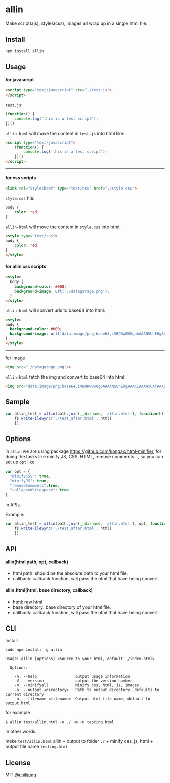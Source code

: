 # allin

Make scripts(js), styles(css), images all wrap up in a single html file.

## Install

```
npm install allin 
```

## Usage

#### for javascript

```html
<script type="text/javascript" src="./test.js">
</script>
```

`test.js`:

```js
(function() {
	console.log('this is a test script');
})()
```

`allin-html` will move the content in `test.js` into html like:


```html
<script type="text/javascript">
	(function() {
		console.log('this is a test script');
	})()
</script>
```

----

#### for css scripts

```html
<link rel="stylesheet" type="text/css" href="./style.css">
```

`style.css` file:

```css
body {
	color: red;
}
```

`allin-html` will move the content in `style.css` into html:

```html
<style type="text/css">
body {
	color: red;
}
</style>
```

#### for allin css scripts

```html
<style>
  body {
    background-color: #000;
    background-image: url('./datagarage.png');
  }
</style>
```

`allin-html` will convert urls to base64 into html:

```html
<style>
body {
  background-color: #000;
  background-image: url('data:image/png;base64,iVBORw0KGgoAAAANSUhEUgAAAKIAAAAx....')
}
</style>
```

----

for image 

```html
<img src="./datagarage.png"/>
```

`allin-html` fetch the img and convert to base64 into html:

```html
<img src="data:image/png;base64,iVBORw0KGgoAAAANSUhEUgAAAKIAAAAxCAYAAABZAHL2AAANw0lEQVR42u1de3xUxRUeIspDkDciokHkEVBemg......."/>
```

## Sample

```js
var allin_test = allin(path.join(__dirname, 'allin.html'), function(html) {
    fs.writeFileSync('./test_after.html', html)
    });
```

## Options

in `allin` we are using package https://github.com/kangax/html-minifier, for doing the tasks like minify JS, CSS, HTML, remove comments..., so you can set up `opt` like

```js
var opt = {
  "minifyCSS": true,
  "minifyJS": true,
  "removeComments":true,
  "collapseWhitespace": true
}
```

in APIs.

Example:

```js
var allin_test = allin(path.join(__dirname, 'allin.html'), opt, function(html) {
    fs.writeFileSync('./test_after.html', html)
    });
```


## API

#### allin(html path, opt, callback)

- html path: should be the absolute path to your html file.
- callback: callback function, will pass the html that have being convert.

#### allin.html(html, base directory, callback)

- html: raw html
- base directory: base directory of your html file.
- callback: callback function, will pass the html that have being convert.

## CLI

Install

```
sudo npm install -g allin
```

```
Usage: allin [options] <source to your html, default ./index.html>

  Options:

    -h, --help                 output usage information
    -V, --version              output the version number
    -m, --minifyall            Minify css, html, js, images.
    -o, --output <directory>   Path to output directory, defaults to current directory
    -n, --filename <filename>  Output html file name, default to output.html
```

for example

```
$ allin test/allin.html -o ./ -m -n testing.html
```

In other words:

make `test/allin.html` allin + output to folder `./` + minify css, js, html + output file name `testing.html`

## License

MIT [@chilijung](http://github.com/chilijung)
